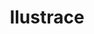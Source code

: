 ---
title: Ilustrace
pageId: illustration-list
layout: pages/gallery-list
list:
- pageId: ilustrace/weil
- pageId: ilustrace/ticho
- pageId: ilustrace/kafka
- pageId: ilustrace/don-juan
- pageId: ilustrace/psi-vino
- pageId: ilustrace/duse-zrcadlo
---
